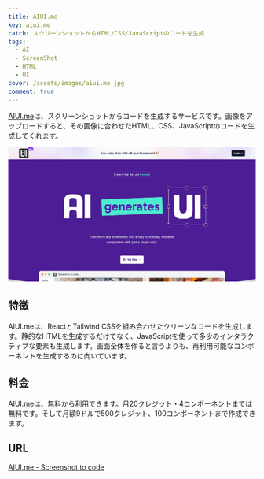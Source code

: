 ```yaml
---
title: AIUI.me
key: aiui.me
catch: スクリーンショットからHTML/CSS/JavaScriptのコードを生成
tags:
  - AI
  - ScreenShot
  - HTML
  - UI
cover: /assets/images/aiui.me.jpg
comment: true
---
```


[AIUI.me](https://www.aiui.me/)は、スクリーンショットからコードを生成するサービスです。画像をアップロードすると、その画像に合わせたHTML、CSS、JavaScriptのコードを生成してくれます。

[![AIUI.meのWebサイト](/assets/images/aiui.me.jpg)](https://www.aiui.me/)

<!--more-->

## 特徴

AIUI.meは、ReactとTailwind CSSを組み合わせたクリーンなコードを生成します。静的なHTMLを生成するだけでなく、JavaScriptを使って多少のインタラクティブな要素も生成します。画面全体を作ると言うよりも、再利用可能なコンポーネントを生成するのに向いています。

## 料金

AIUI.meは、無料から利用できます。月20クレジット・4コンポーネントまでは無料です。そして月額9ドルで500クレジット、100コンポーネントまで作成できます。

## URL

[AIUI.me - Screenshot to code](https://www.aiui.me/)
